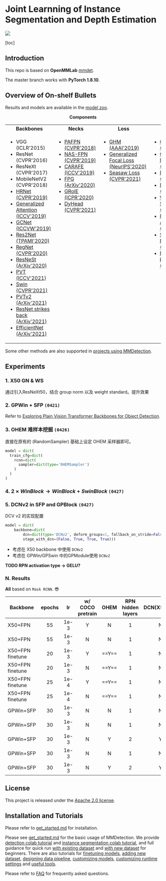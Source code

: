 # Joint Learnning of Instance Segmentation and Depth Estimation
  <img src="https://user-images.githubusercontent.com/12907710/137271636-56ba1cd2-b110-4812-8221-b4c120320aa9.png"/>

[toc]

## Introduction

This repo is based on **OpenMMLab** [mmdet](https://github.com/open-mmlab/mmdetection). 

The master branch works with **PyTorch 1.8.10**.

## Overview of On-shelf Bullets

Results and models are available in the [model zoo](docs/en/model_zoo.md).

<div align="center">
  <b>Components</b>
</div>
<table align="center">
  <tbody>
    <tr align="center" valign="bottom">
      <td>
        <b>Backbones</b>
      </td>
      <td>
        <b>Necks</b>
      </td>
      <td>
        <b>Loss</b>
      </td>
      <td>
        <b>Common</b>
      </td>
    </tr>
    <tr valign="top">
      <td>
      <ul>
        <li>VGG (ICLR'2015)</li>
        <li>ResNet (CVPR'2016)</li>
        <li>ResNeXt (CVPR'2017)</li>
        <li>MobileNetV2 (CVPR'2018)</li>
        <li><a href="configs/hrnet">HRNet (CVPR'2019)</a></li>
        <li><a href="configs/empirical_attention">Generalized Attention (ICCV'2019)</a></li>
        <li><a href="configs/gcnet">GCNet (ICCVW'2019)</a></li>
        <li><a href="configs/res2net">Res2Net (TPAMI'2020)</a></li>
        <li><a href="configs/regnet">RegNet (CVPR'2020)</a></li>
        <li><a href="configs/resnest">ResNeSt (ArXiv'2020)</a></li>
        <li><a href="configs/pvt">PVT (ICCV'2021)</a></li>
        <li><a href="configs/swin">Swin (CVPR'2021)</a></li>
        <li><a href="configs/pvt">PVTv2 (ArXiv'2021)</a></li>
        <li><a href="configs/resnet_strikes_back">ResNet strikes back (ArXiv'2021)</a></li>
        <li><a href="configs/efficientnet">EfficientNet (ArXiv'2021)</a></li>
      </ul>
      </td>
      <td>
      <ul>
        <li><a href="configs/pafpn">PAFPN (CVPR'2018)</a></li>
        <li><a href="configs/nas_fpn">NAS-FPN (CVPR'2019)</a></li>
        <li><a href="configs/carafe">CARAFE (ICCV'2019)</a></li>
        <li><a href="configs/fpg">FPG (ArXiv'2020)</a></li>
        <li><a href="configs/groie">GRoIE (ICPR'2020)</a></li>
        <li><a href="configs/dyhead">DyHead (CVPR'2021)</a></li>
      </ul>
      </td>
      <td>
        <ul>
          <li><a href="configs/ghm">GHM (AAAI'2019)</a></li>
          <li><a href="configs/gfl">Generalized Focal Loss (NeurIPS'2020)</a></li>
          <li><a href="configs/seesaw_loss">Seasaw Loss (CVPR'2021)</a></li>
        </ul>
      </td>
      <td>
        <ul>
          <li><a href="configs/faster_rcnn/faster_rcnn_r50_fpn_ohem_1x_coco.py">OHEM (CVPR'2016)</a></li>
          <li><a href="configs/gn">Group Normalization (ECCV'2018)</a></li>
          <li><a href="configs/dcn">DCN (ICCV'2017)</a></li>
          <li><a href="configs/dcnv2">DCNv2 (CVPR'2019)</a></li>
          <li><a href="configs/gn+ws">Weight Standardization (ArXiv'2019)</a></li>
          <li><a href="configs/pisa">Prime Sample Attention (CVPR'2020)</a></li>
          <li><a href="configs/strong_baselines">Strong Baselines (CVPR'2021)</a></li>
          <li><a href="configs/resnet_strikes_back">Resnet strikes back (ArXiv'2021)</a></li>
        </ul>
      </td>
    </tr>
</td>
    </tr>
  </tbody>
</table>

Some other methods are also supported in [projects using MMDetection](./docs/en/projects.md).

## Experiments

### 1. X50 GN & WS

通过引入ResNeXt50，结合 group norm 以及 weight standard。提升效果

### 2. GPWin + SFP `(0421)`

Refer to [Exploring Plain Vision Transformer Backbones for Object Detection](https://arxiv.org/abs/2203.16527).

### 3. OHEM 难样本挖掘 `(0426)`

直接在原有的 (RandomSampler) 基础上设定 OHEM 采样器即可。
```python
model = dict(
  train_cfg=dict(
    rcnn=dict(
      sampler=dict(type='OHEMSampler')
    )
  )
)
```

### 4. $2 \times WinBlock \to WinBlock+SwinBlock$ `(0427)`

### 5. DCNv2 in SFP and GPBlock `(0427)`
DCV v2 的实现配置
```python
model = dict(
    backbone=dict(
        dcn=dict(type='DCNv2', deform_groups=1, fallback_on_stride=False),
        stage_with_dcn=(False, True, True, True)))
```
- 考虑在 X50 backbone 中使用 `DCNv2`
- 考虑在 GPWin/GPSwin 中的GPModule使用 `DCNv2`

**TODO RPN activation type -> GELU?**

### N. Results

**All** based on `Mask RCNN`. :sunglasses:

| Backbone |  epochs  |  lr  |w/ COCO pretrain|  **OHEM**  | RPN hidden layers | DCN(X50/GP) | bbox mAP  |  Mask mAP |
|----------|:--------:|:----:|:--------------:|:----------:|:-----------------:|:-----------:|:---------:|:---------:|
| X50+FPN          |  55  | 1e-3 |  Y   |   N  |  1  |  N  |  **0.369**  |  **0.33**   |
| X50+FPN          |  55  | 1e-3 |  N   |   N  |  1  |  N  |  0.363  |  0.315  |
| X50+FPN finetune |  20  | 1e-3 |  Y   | ==Y==|  1  |  N  |  ?  |  ?  |
| X50+FPN finetune |  20  | 1e-3 |  N   | ==Y==|  1  |  N  |  ?  |  ?  |
| X50+FPN finetune |  25  | 1e-4 |  Y   | ==Y==|  1  |  N  |  0.365  |  0.325  |
| X50+FPN finetune |  25  | 1e-4 |  N   | ==Y==|  1  |  N  |  0.358  |  0.306  |
| GPWin+SFP        |  30  | 1e-3 |  N   |   N  |  1  |  N  |  0.215  |  0.177  |
| GPWin+SFP        |  30  | 1e-3 |  N   |   N  |  1  |  N  |  0.215  |  0.177  |
| GPWin+SFP        |  30  | 1e-3 |  N   |   Y  |  2  |  Y  |  ?  |  ?   |
| GPWin+SFP        |  30  | 1e-3 |  N   |   N  |  1  |  N  |  0.215  |  0.177  |
| GPWin+SFP        |  30  | 1e-3 |  N   |   Y  |  2  |  Y  |  ?  |  ?   |

## License

This project is released under the [Apache 2.0 license](LICENSE).

## Installation and Tutorials

Please refer to [get_started.md](docs/en/get_started.md) for installation.

Please see [get_started.md](docs/en/get_started.md) for the basic usage of MMDetection.
We provide [detection colab tutorial](demo/MMDet_Tutorial.ipynb) and [instance segmentation colab tutorial](demo/MMDet_InstanceSeg_Tutorial.ipynb), and full guidance for quick run [with existing dataset](docs/en/1_exist_data_model.md) and [with new dataset](docs/en/2_new_data_model.md) for beginners.
There are also tutorials for [finetuning models](docs/en/tutorials/finetune.md), [adding new dataset](docs/en/tutorials/customize_dataset.md), [designing data pipeline](docs/en/tutorials/data_pipeline.md), [customizing models](docs/en/tutorials/customize_models.md), [customizing runtime settings](docs/en/tutorials/customize_runtime.md) and [useful tools](docs/en/useful_tools.md).

Please refer to [FAQ](docs/en/faq.md) for frequently asked questions.

